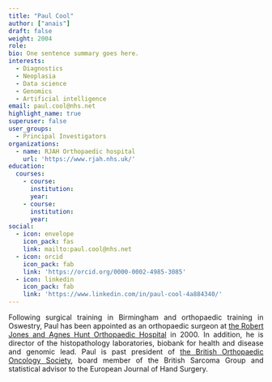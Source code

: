 ```yaml
---
title: "Paul Cool"
author: ["anais"]
draft: false
weight: 2004
role:
bio: One sentence summary goes here.
interests:
  - Diagnostics
  - Neoplasia
  - Data science
  - Genomics 
  - Artificial intelligence
email: paul.cool@nhs.net
highlight_name: true
superuser: false
user_groups:
  - Principal Investigators
organizations:
  - name: RJAH Orthopaedic hospital
    url: 'https://www.rjah.nhs.uk/'
education:
  courses:
    - course: 
      institution: 
      year: 
    - course: 
      institution: 
      year:
social:
  - icon: envelope
    icon_pack: fas
    link: mailto:paul.cool@nhs.net
  - icon: orcid
    icon_pack: fab
    link: 'https://orcid.org/0000-0002-4985-3085'
  - icon: linkedin
    icon_pack: fab
    link: 'https://www.linkedin.com/in/paul-cool-4a884340/'
---
```

<style>
body {
text-align: justify}
</style>

Following surgical training in Birmingham and orthopaedic training in Oswestry, Paul has been
appointed as an orthopaedic surgeon at [the Robert Jones and Agnes Hunt Orthopaedic Hospital](https://www.rjah.nhs.uk/) in 2000. In addition, he is director of the histopathology
laboratories, biobank for health and disease and genomic lead. Paul is past president of [the British Orthopaedic Oncology Society](https://www.boos.org.uk/), board member of the British
Sarcoma Group and statistical advisor to the European Journal of Hand Surgery.
